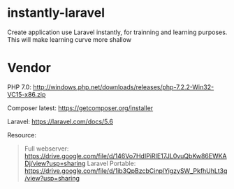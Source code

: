 # instantly-laravel
Create application use Laravel instantly, for trainning and learning purposes. This will make learning curve more shallow

# Vendor
PHP 7.0: http://windows.php.net/downloads/releases/php-7.2.2-Win32-VC15-x86.zip

Composer latest: https://getcomposer.org/installer

Laravel: https://laravel.com/docs/5.6

Resource:
> Full webserver: https://drive.google.com/file/d/146Vo7HdIPiRIE17JL0vuQbKw86EWKADj/view?usp=sharing
> Laravel Portable: https://drive.google.com/file/d/1ib3QpBzcbCinplYigzySW_PkfhUhLt3q/view?usp=sharing
